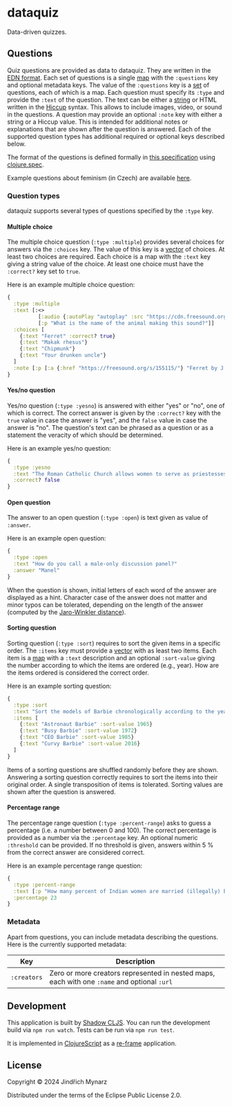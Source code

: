 # dataquiz

Data-driven quizzes.

## Questions

Quiz questions are provided as data to dataquiz. They are written in the [EDN format](https://github.com/edn-format/edn). Each set of questions is a single [map](https://github.com/edn-format/edn?tab=readme-ov-file#maps) with the `:questions` key and optional metadata keys. The value of the `:questions` key is a [set](https://github.com/edn-format/edn?tab=readme-ov-file#sets) of questions, each of which is a map. Each question must specify its `:type` and provide the `:text` of the question. The text can be either a [string](https://github.com/edn-format/edn?tab=readme-ov-file#strings) or HTML written in the [Hiccup](https://github.com/weavejester/hiccup/blob/master/doc/syntax.md) syntax. This allows to include images, video, or sound in the questions. A question may provide an optional `:note` key with either a string or a Hiccup value. This is intended for additional notes or explanations that are shown after the question is answered. Each of the supported question types has additional required or optional keys described below.

The format of the questions is defined formally in [this specification](https://github.com/jindrichmynarz/dataquiz/blob/develop/src/net/mynarz/dataquiz/question_spec.cljs) using [clojure.spec](https://clojure.org/guides/spec).

Example questions about feminism (in Czech) are available [here](https://github.com/jindrichmynarz/femquiz/blob/gh-pages/femquiz.edn).

### Question types

dataquiz supports several types of questions specified by the `:type` key.

#### Multiple choice

The multiple choice question (`:type :multiple`) provides several choices for answers via the `:choices` key. The value of this key is a [vector](https://github.com/edn-format/edn?tab=readme-ov-file#vectors) of choices. At least two choices are required. Each choice is a map with the `:text` key giving a string value of the choice. At least one choice must have the `:correct?` key set to `true`.

Here is an example multiple choice question:

```clj
{
  :type :multiple
  :text [:<>
          [:audio {:autoPlay "autoplay" :src "https://cdn.freesound.org/previews/155/155115_199526-lq.mp3"}]
          [:p "What is the name of the animal making this sound?"]]
  :choices [
    {:text "Ferret" :correct? true}
    {:text "Makak rhesus"}
    {:text "Chipmunk"}
    {:text "Your drunken uncle"}
  ]
  :note [:p [:a {:href "https://freesound.org/s/155115/"} "Ferret by J.Zazvurek"] " - License: Attribution 4.0"]
}
```

#### Yes/no question

Yes/no question (`:type :yesno`) is answered with either "yes" or "no", one of which is correct. The correct answer is given by the `:correct?` key with the `true` value in case the answer is "yes", and the `false` value in case the answer is "no". The question's text can be phrased as a question or as a statement the veracity of which should be determined.

Here is an example yes/no question:

```clj
{
  :type :yesno
  :text "The Roman Catholic Church allows women to serve as priestesses."
  :correct? false
}
```

#### Open question

The answer to an open question (`:type :open`) is text given as value of `:answer`.

Here is an example open question:

```clj
{
  :type :open
  :text "How do you call a male-only discussion panel?"
  :answer "Manel"
}
```

When the question is shown, initial letters of each word of the answer are displayed as a hint. Character case of the answer does not matter and minor typos can be tolerated, depending on the length of the answer (computed by the [Jaro-Winkler distance](https://en.wikipedia.org/wiki/Jaro%E2%80%93Winkler_distance)).

#### Sorting question

Sorting question (`:type :sort`) requires to sort the given items in a specific order. The `:items` key must provide a [vector](https://github.com/edn-format/edn?tab=readme-ov-file#vectors) with as least two items. Each item is a [map](https://github.com/edn-format/edn?tab=readme-ov-file#maps) with a `:text` description and an optional `:sort-value` giving the number according to which the items are ordered (e.g., year). How are the items ordered is considered the correct order.

Here is an example sorting question:

```clj
{
  :type :sort
  :text "Sort the models of Barbie chronologically according to the years when Mattel started selling them."
  :items [
    {:text "Astronaut Barbie" :sort-value 1965}
    {:text "Busy Barbie" :sort-value 1972}
    {:text "CEO Barbie" :sort-value 1985}
    {:text "Curvy Barbie" :sort-value 2016}
  ]
}
```

Items of a sorting questions are shuffled randomly before they are shown. Answering a sorting question correctly requires to sort the items into their original order. A single transposition of items is tolerated. Sorting values are shown after the question is answered.

#### Percentage range

The percentage range question (`:type :percent-range`) asks to guess a percentage (i.e. a number between 0 and 100). The correct percentage is provided as a number via the `:percentage` key. An optional numeric `:threshold` can be provided. If no threshold is given, answers within 5 % from the correct answer are considered correct.

Here is an example percentage range question:

```clj
{
  :type :percent-range
  :text [:p "How many percent of Indian women are married (illegally) before their 18" [:sup "th"] "birthday?"]
  :percentage 23
}
```

### Metadata

Apart from questions, you can include metadata describing the questions. Here is the currently supported metadata:

| Key         | Description                                                                                 |
| ----------- | ------------------------------------------------------------------------------------------- |
| `:creators` | Zero or more creators represented in nested maps, each with one `:name` and optional `:url` |

## Development

This application is built by [Shadow CLJS](https://shadow-cljs.github.io/docs/UsersGuide.html). You can run the development build via `npm run watch`. Tests can be run via `npm run test`.

It is implemented in [ClojureScript](https://clojurescript.org) as a [re-frame](https://day8.github.io/re-frame/re-frame/) application.

## License

Copyright © 2024 Jindřich Mynarz

Distributed under the terms of the Eclipse Public License 2.0.
